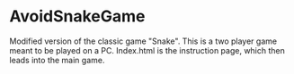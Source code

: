 # AvoidSnakeGame
Modified version of the classic game "Snake". This is a two player game meant to be played on a PC. Index.html is the instruction page, which then leads into the main game.

